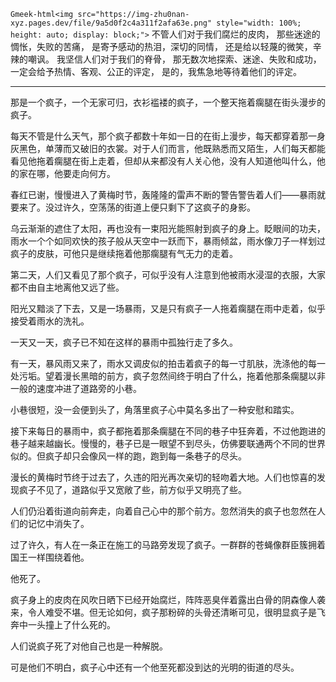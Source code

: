 `​​Gmeek-html<img src="https://img-zhu0nan-xyz.pages.dev/file/9a5d0f2c4a311f2afa63e.png" style="width: 100%; height: auto; display: block;">`
不管人们对于我们腐烂的皮肉， 那些迷途的惆怅，失败的苦痛， 是寄予感动的热泪，深切的同情， 还是给以轻蔑的微笑，辛辣的嘲讽。 我坚信人们对于我们的脊骨， 那无数次地探索、迷途、失败和成功， 一定会给予热情、客观、公正的评定， 是的，我焦急地等待着他们的评定。

---
那是一个疯子，一个无家可归，衣衫褴褛的疯子，一个整天拖着瘸腿在街头漫步的疯子。

每天不管是什么天气，那个疯子都数十年如一日的在街上漫步，每天都穿着那一身灰黑色，单薄而又破旧的衣裳。对于人们而言，他既熟悉而又陌生，人们每天都能看见他拖着瘸腿在街上走着，但却从来都没有人关心他，没有人知道他叫什么，他的家在哪，他要走向何方。

春红已谢，慢慢进入了黄梅时节，轰隆隆的雷声不断的警告警告着人们——暴雨就要来了。没过许久，空荡荡的街道上便只剩下了这疯子的身影。

乌云渐渐的遮住了太阳，再也没有一束阳光能照射到疯子的身上。眨眼间的功夫，雨水一个个如同欢快的孩子般从天空中一跃而下，暴雨倾盆，雨水像刀子一样划过疯子的皮肤，可他只是继续拖着他那瘸腿有气无力的走着。

第二天，人们又看见了那个疯子，可似乎没有人注意到他被雨水浸湿的衣服，大家都不由自主地离他又远了些。

阳光又黯淡了下去，又是一场暴雨，又是只有疯子一人拖着瘸腿在雨中走着，似乎接受着雨水的洗礼。

一天又一天，疯子已不知在这样的暴雨中孤独行走了多久。

有一天，暴风雨又来了，雨水又调皮似的拍击着疯子的每一寸肌肤，洗涤他的每一处污垢。望着漫长黑暗的前方，疯子忽然间终于明白了什么，拖着他那条瘸腿以非一般的速度冲进了道路旁的小巷。

小巷很短，没一会便到头了，角落里疯子心中莫名多出了一种安慰和踏实。

接下来每日的暴雨中，疯子都拖着那条瘸腿在不同的巷子中狂奔着，不过他跑进的巷子越来越幽长。慢慢的，巷子已是一眼望不到尽头，仿佛要联通两个不同的世界似的。但疯子却只会像风一样的跑，跑到每一条巷子的尽头。

漫长的黄梅时节终于过去了，久违的阳光再次亲切的轻吻着大地。人们也惊喜的发现疯子不见了，道路似乎又宽敞了些，前方似乎又明亮了些。

人们仍沿着街道向前奔走，向着自己心中的那个前方。忽然消失的疯子也忽然在人们的记忆中消失了。

过了许久，有人在一条正在施工的马路旁发现了疯子。一群群的苍蝇像群臣簇拥着国王一样围绕着他。

他死了。

疯子身上的皮肉在风吹日晒下已经开始腐烂，阵阵恶臭伴着露出白骨的阴森像人袭来，令人难受不堪。但无论如何，疯子那粉碎的头骨还清晰可见，很明显疯子是飞奔中一头撞上了什么死的。

人们说疯子死了对他自己也是一种解脱。

可是他们不明白，疯子心中还有一个他至死都没到达的光明的街道的尽头。​​​​